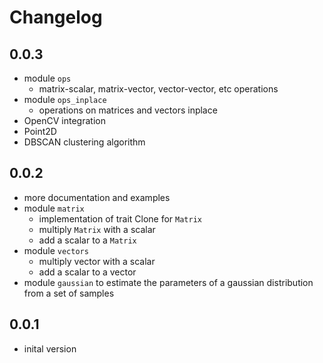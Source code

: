 # Changelog

## 0.0.3

 * module `ops`
   * matrix-scalar, matrix-vector, vector-vector, etc operations
 * module `ops_inplace`
   * operations on matrices and vectors inplace
 * OpenCV integration
 * Point2D
 * DBSCAN clustering algorithm

## 0.0.2

 * more documentation and examples
 * module `matrix`
   * implementation of trait Clone for `Matrix`
   * multiply `Matrix` with a scalar
   * add a scalar to a `Matrix`
 * module `vectors`
   * multiply vector with a scalar
   * add a scalar to a vector
 * module `gaussian` to estimate the parameters of a gaussian distribution from a set of samples

## 0.0.1

 * inital version
